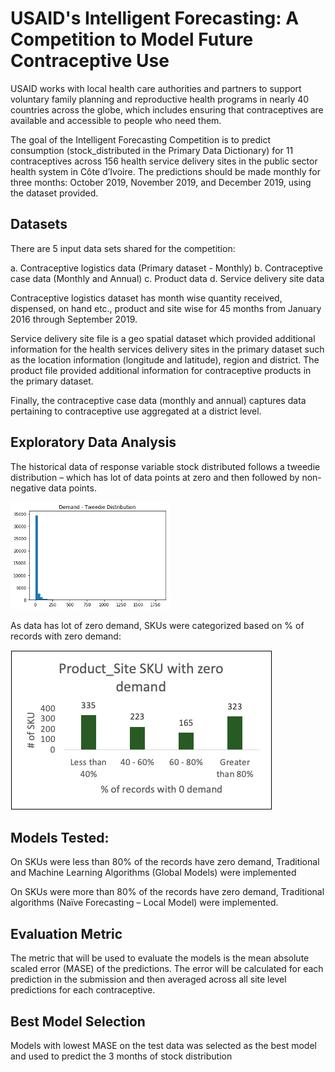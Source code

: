 # USAID's Intelligent Forecasting: A Competition to Model Future Contraceptive Use
USAID works with local health care authorities and partners to support voluntary family planning and reproductive health programs in nearly 40 countries across the globe, which includes ensuring that contraceptives are available and accessible to people who need them.

The goal of the Intelligent Forecasting Competition is to predict consumption (stock_distributed in the Primary Data Dictionary) for 11 contraceptives across 156 health service delivery sites in the public sector health system in Côte d’Ivoire. The predictions should be made monthly for three months: October 2019, November 2019, and December 2019, using the dataset provided.

## Datasets
There are 5 input data sets shared for the competition:

a.	Contraceptive logistics data (Primary dataset - Monthly)
b.	Contraceptive case data (Monthly and Annual)
c.	Product data
d.	Service delivery site data

Contraceptive logistics dataset has month wise quantity received, dispensed, on hand etc., product and site wise for 45 months from January 2016 through September 2019. 

Service delivery site file is a geo spatial dataset which provided additional information for the health services delivery sites in the primary dataset such as the location information (longitude and latitude), region and district. The product file provided additional information for contraceptive products in the primary dataset. 

Finally, the contraceptive case data (monthly and annual) captures data pertaining to contraceptive use aggregated at a district level. 

## Exploratory Data Analysis
The historical data of response variable stock distributed follows a tweedie distribution – which has lot of data points at zero and then
followed by non-negative data points. 

![Image description](https://github.com/caaish88/USAID-Forecasting-Competition/blob/main/Exploratory%20Data%20Analysis%20-%20Images/Tweedie_distribution.png)
 
As data has lot of zero demand, SKUs were categorized based on % of records with zero demand:

![Image description](https://github.com/caaish88/USAID-Forecasting-Competition/blob/main/Exploratory%20Data%20Analysis%20-%20Images/Zero_demand.png)

## Models Tested:

On SKUs were less than 80% of the records have zero demand, Traditional and Machine Learning Algorithms (Global Models) were implemented

On SKUs were more than 80% of the records have zero demand, Traditional algorithms (Naïve Forecasting – Local Model) were implemented.  

## Evaluation Metric
The metric that will be used to evaluate the models is the mean absolute scaled error (MASE) of the predictions. The error will be calculated for each prediction in the submission and then averaged across all site level predictions for each contraceptive.

## Best Model Selection
Models with lowest MASE on the test data was selected as the best model and used to predict the 3 months of stock distribution

